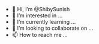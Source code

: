 - 👋 Hi, I’m @ShibySunish
- 👀 I’m interested in ...
- 🌱 I’m currently learning ...
- 💞️ I’m looking to collaborate on ...
- 📫 How to reach me ...

<!---
ShibySunish/ShibySunish is a ✨ special ✨ repository because its `README.md` (this file) appears on your GitHub profile.
You can click the Preview link to take a look at your changes.
--->
